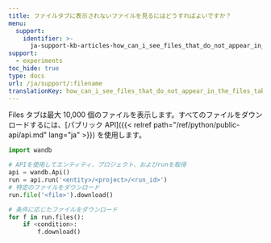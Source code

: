 ```yaml
---
title: ファイルタブに表示されないファイルを見るにはどうすればよいですか？
menu:
  support:
    identifier: >-
      ja-support-kb-articles-how_can_i_see_files_that_do_not_appear_in_the_files_tab
support:
  - experiments
toc_hide: true
type: docs
url: /ja/support/:filename
translationKey: how_can_i_see_files_that_do_not_appear_in_the_files_tab
---
```

Files タブは最大 10,000 個のファイルを表示します。すべてのファイルをダウンロードするには、[パブリック API]({{< relref path="/ref/python/public-api/api.md" lang="ja" >}}) を使用します。

```python
import wandb

# APIを使用してエンティティ、プロジェクト、およびrunを取得
api = wandb.Api()
run = api.run('<entity>/<project>/<run_id>')
# 特定のファイルをダウンロード
run.file('<file>').download()

# 条件に応じたファイルをダウンロード
for f in run.files():
    if <condition>:
        f.download()
```